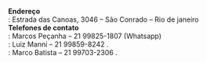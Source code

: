 __Endereço__  
: Estrada das Canoas, 3046 – São Conrado – Rio de janeiro   
__Telefones de contato__     
: Marcos Peçanha – 21 99825-1807 (Whatsapp)   
: Luiz Manni – 21 99859-8242 .  
: Marco Batista – 21 99703-2306 . 

